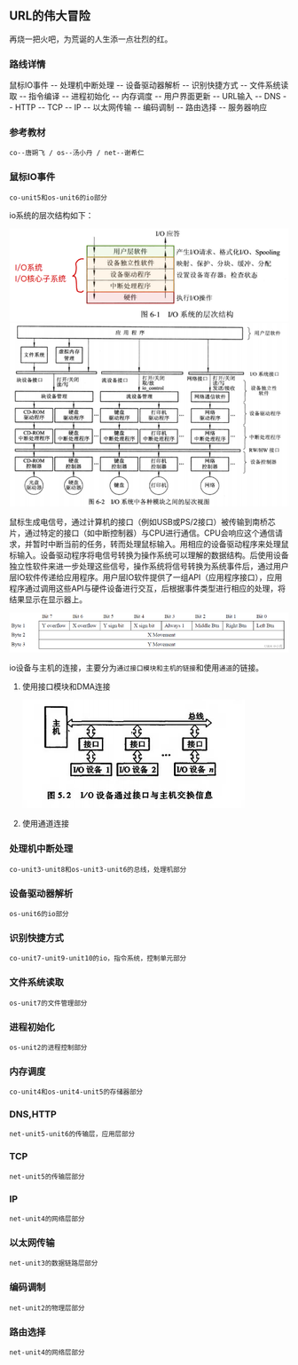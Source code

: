 ## URL的伟大冒险
再烧一把火吧，为荒诞的人生添一点壮烈的红。

### 路线详情

鼠标IO事件 -- 处理机中断处理 -- 设备驱动器解析 -- 识别快捷方式 -- 文件系统读取 -- 指令编译 -- 进程初始化 -- 内存调度 -- 用户界面更新 -- URL输入 -- DNS -- HTTP -- TCP -- IP -- 以太网传输 -- 编码调制 -- 路由选择 -- 服务器响应

### 参考教材

`co--唐朔飞 / os--汤小丹 / net--谢希仁`

### 鼠标IO事件

`co-unit5和os-unit6的io部分`

io系统的层次结构如下：

![image-20231229162158797](408.assets/image-20231229162158797.png)![image-20231229162548463](408.assets/image-20231229162548463.png)

鼠标生成电信号，通过计算机的接口（例如USB或PS/2接口）被传输到南桥芯片，通过特定的接口（如中断控制器）与CPU进行通信。CPU会响应这个通信请求，并暂时中断当前的任务，转而处理鼠标输入。用相应的设备驱动程序来处理鼠标输入。设备驱动程序将电信号转换为操作系统可以理解的数据结构。后使用设备独立性软件来进一步处理这些信号，操作系统将信号转换为系统事件后，通过用户层IO软件传递给应用程序。用户层IO软件提供了一组API（应用程序接口），应用程序通过调用这些API与硬件设备进行交互，后根据事件类型进行相应的处理，将结果显示在显示器上。

![image-20231229163518195](408.assets/image-20231229163518195.png)

io设备与主机的连接，主要分为`通过接口模块和主机的链接`和使用`通道`的链接。

1. 使用接口模块和DMA连接

   ![image-20231229161945750](408.assets/image-20231229161945750.png)

2. 使用通道连接

### 处理机中断处理

`co-unit3-unit8和os-unit3-unit6的总线，处理机部分`

### 设备驱动器解析

`os-unit6的io部分`

### 识别快捷方式

`co-unit7-unit9-unit10的io，指令系统，控制单元部分`

### 文件系统读取

`os-unit7的文件管理部分`

### 进程初始化

`os-unit2的进程控制部分`

### 内存调度

`co-unit4和os-unit4-unit5的存储器部分`

### DNS,HTTP

`net-unit5-unit6的传输层，应用层部分`

### TCP

`net-unit5的传输层部分`

### IP

`net-unit4的网络层部分`

### 以太网传输

`net-unit3的数据链路层部分`

### 编码调制

`net-unit2的物理层部分`

### 路由选择

`net-unit4的网络层部分`
